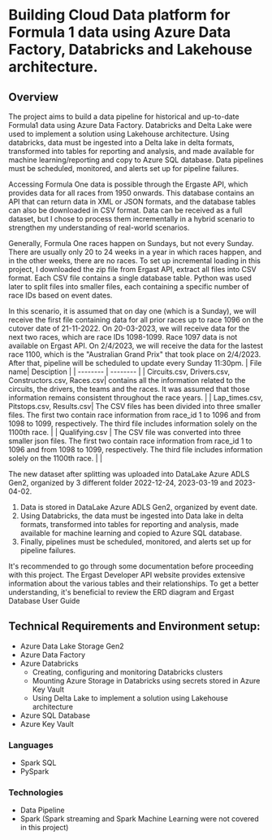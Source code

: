 
# Building Cloud Data platform for Formula 1 data using Azure Data Factory, Databricks and Lakehouse architecture.

## Overview

The project aims to build a data pipeline for historical and up-to-date Formula1 data using Azure Data Factory. Databricks and  Delta Lake were used to implement a solution using Lakehouse architecture.
Using databricks, data must be ingested into a Delta lake in delta formats, transformed into tables for reporting and analysis, and made available for machine learning/reporting and copy to Azure SQL database. Data pipelines must be scheduled, monitored, and alerts set up for pipeline failures.

Accessing Formula One data is possible through the Ergaste API, which provides data for all races from 1950 onwards. This database contains an API that can return data in XML or JSON formats, and the database tables can also be downloaded in CSV format. Data can be received as a full dataset, but I chose to process them incrementally in a hybrid scenario to strengthen my understanding of real-world scenarios.

Generally, Formula One races happen on Sundays, but not every Sunday. There are usually only 20 to 24 weeks in a year in which races happen, and in the other weeks, there are no races. To set up incremental loading in this project, I downloaded the zip file from Ergast API, extract all files into CSV format. Each CSV file contains a single database table. Python was used later to split files into smaller files, each containing a specific number of race IDs based on event dates.

In this scenario, it is assumed that on day one (which is a Sunday), we will receive the first file containing data for all prior races up to race 1096 on the cutover date of 21-11-2022. On 20-03-2023, we will receive data for the next two races, which are race IDs 1098-1099. Race 1097 data is not available on Ergast API. On 2/4/2023, we will receive the data for the lastest race 1100, which is the "Australian Grand Prix" that took place on 2/4/2023. After that, pipeline will be scheduled to update every Sunday 11:30pm.
| File name| Desciption | 
| -------- | -------- | 
| Circuits.csv, Drivers.csv, Constructors.csv, Races.csv| contains all the information related to the circuits, the drivers, the teams and the races. It was assumed that those information remains consistent throughout the race years. | 
| Lap_times.csv, Pitstops.csv, Results.csv| The CSV files has been divided into three smaller files. The first two contain race information from race_id 1 to 1096 and from 1098 to 1099, respectively. The third file includes information solely on the 1100th race. | 
| Qualifying.csv | The CSV file was converted into three smaller json files. The first two contain race information from race_id 1 to 1096 and from 1098 to 1099, respectively. The third file includes information solely on the 1100th race. |  |

The new dataset after splitting was uploaded into DataLake Azure ADLS Gen2, organized by 3 different folder 2022-12-24, 2023-03-19 and 2023-04-02.


1. Data is stored in DataLake Azure ADLS Gen2, organized by event date.
2. Using Databricks, the data must be ingested into Data lake in delta formats, transformed into tables for reporting and analysis, made available for machine learning and copied to Azure SQL database. 
3. Finally, pipelines must be scheduled, monitored, and alerts set up for pipeline failures.

It's recommended to go through some documentation before proceeding with this project. The Ergast Developer API website provides extensive information about the various tables and their relationships. To get a better understanding, it's beneficial to review the ERD diagram and Ergast Database User Guide

## Technical Requirements and Environment setup:
* Azure Data Lake Storage Gen2
* Azure Data Factory
* Azure Databricks 
  * Creating, configuring and monitoring Databricks clusters
  * Mounting Azure Storage in Databricks using secrets stored in Azure Key Vault
  * Using Delta Lake to implement a solution using Lakehouse architecture
* Azure SQL Database
* Azure Key Vault

### Languages
* Spark SQL
* PySpark

### Technologies
* Data Pipeline
* Spark (Spark streaming and Spark Machine Learning were not covered in this project)

